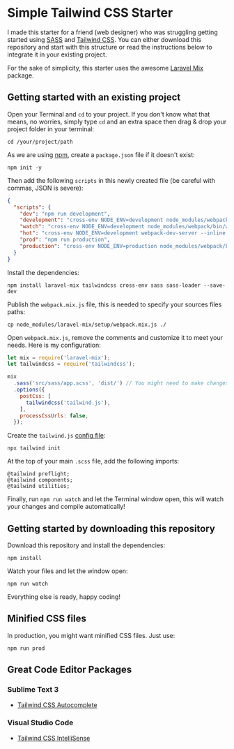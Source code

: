 # Simple Tailwind CSS Starter

I made this starter for a friend (web designer) who was struggling getting started using [SASS](https://sass-lang.com) and [Tailwind CSS](http://tailwindcss.com).
You can either download this repository and start with this structure or read the instructions below to integrate it in your existing project.

For the sake of simplicity, this starter uses the awesome [Laravel Mix](https://github.com/JeffreyWay/laravel-mix) package.

## Getting started with an existing project

Open your Terminal and `cd` to your project. If you don't know what that means, no worries, simply type `cd` and an extra space then drag & drop your project folder in your terminal:
```
cd /your/project/path
```

As we are using [npm](https://www.npmjs.com/get-npm), create a `package.json` file if it doesn't exist:
```
npm init -y
```

Then add the following `scripts` in this newly created file (be careful with commas, JSON is severe):
```json
{
  "scripts": {
    "dev": "npm run development",
    "development": "cross-env NODE_ENV=development node_modules/webpack/bin/webpack.js --progress --hide-modules --config=node_modules/laravel-mix/setup/webpack.config.js",
    "watch": "cross-env NODE_ENV=development node_modules/webpack/bin/webpack.js --watch --progress --hide-modules --config=node_modules/laravel-mix/setup/webpack.config.js",
    "hot": "cross-env NODE_ENV=development webpack-dev-server --inline --hot --config=node_modules/laravel-mix/setup/webpack.config.js",
    "prod": "npm run production",
    "production": "cross-env NODE_ENV=production node_modules/webpack/bin/webpack.js --progress --hide-modules --config=node_modules/laravel-mix/setup/webpack.config.js"
  }
}
```

Install the dependencies:
```
npm install laravel-mix tailwindcss cross-env sass sass-loader --save-dev
```

Publish the `webpack.mix.js` file, this is needed to specify your sources files paths:
```
cp node_modules/laravel-mix/setup/webpack.mix.js ./
```

Open `webpack.mix.js`, remove the comments and customize it to meet your needs. Here is my configuration:
```js
let mix = require('laravel-mix');
let tailwindcss = require('tailwindcss');

mix
  .sass('src/sass/app.scss', 'dist/') // You might need to make changes in this line
  .options({
    postCss: [
      tailwindcss('tailwind.js'),
    ],
    processCssUrls: false,
  });
```

Create the `tailwind.js` [config file](https://tailwindcss.com/docs/configuration#generating-your-configuration-file):
```
npx tailwind init
```

At the top of your main `.scss` file, add the following imports:
```
@tailwind preflight;
@tailwind components;
@tailwind utilities;
```

Finally, run `npm run watch` and let the Terminal window open, this will watch your changes and compile automatically!

## Getting started by downloading this repository

Download this repository and install the dependencies:
```
npm install
```

Watch your files and let the window open:
```
npm run watch
```

Everything else is ready, happy coding!

## Minified CSS files

In production, you might want minified CSS files. Just use:
```
npm run prod
```

## Great Code Editor Packages

### Sublime Text 3
- [Tailwind CSS Autocomplete](https://packagecontrol.io/packages/Tailwind%20CSS%20Autocomplete)

### Visual Studio Code
- [Tailwind CSS IntelliSense](https://marketplace.visualstudio.com/itemdetails?itemName=bradlc.vscode-tailwindcss)
